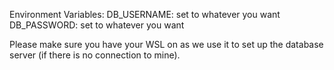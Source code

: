 Environment Variables:
DB_USERNAME: set to whatever you want
DB_PASSWORD: set to whatever you want

Please make sure you have your WSL on as we use it to set up the database server (if there is no connection to mine).